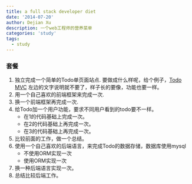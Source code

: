 ```yaml
---
title: a full stack developer diet
date: '2014-07-20'
author: Dejian Xu
description: 一个web工程师的营养菜单
categories: 'study'
tags:
  - study
---
```


### 套餐

1. 独立完成一个简单的Todo单页面站点.
   要做成什么样呢，给个例子，[Todo MVC](http://todomvc.com/architecture-examples/jquery/)
   左边的文字说明就不要了，样子长的要像，功能也要一样。
2. 用一个自己喜欢的前端框架来完成一次.
3. 换一个前端框架再完成一次.
4. 给Todo加一个用户功能，要求不同用户看到的todo要不一样。
   * 在1的代码基础上完成一次。
   * 在2的代码基础上再完成一次。
   * 在3的代码基础上再完成一次。
5. 比较前面的工作，做一个总结。
6. 使用一个自己喜欢的后端语言，来完成Todo的数据存储，数据库使用mysql
   * 不使用ORM实现一次
   * 使用ORM实现一次
7. 换一种后端语言实现一次。
8. 总结比较后端工作。
